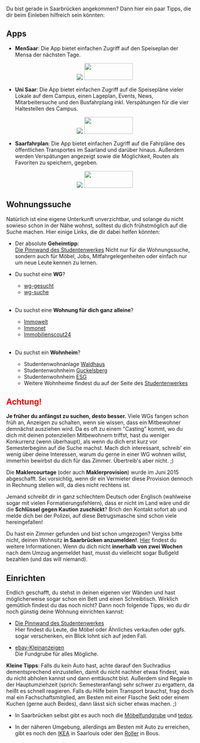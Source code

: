 Du bist gerade in Saarbrücken angekommen?
Dann hier ein paar Tipps, die dir beim Einleben hilfreich sein könnten:


## Apps

- **MenSaar**: Die App bietet einfachen Zugriff auf den Speiseplan der Mensa der nächsten Tage.<br> 
		<center>
			<a href="https://play.google.com/store/apps/details?id=redfox.android.mensa" target="_blank"><img src="images/APPS/de_app_rgb_wo_45.png" /></a>  <a href="https://itunes.apple.com/de/app/mensaar/id330761686?mt=8" target="_blank"><img style="width: 130px; height: 45px;" src="images/APPS/Download_on_the_App_Store_Badge_DE_Source_135x40.svg" /></a>
	</center>
		
- **Uni Saar**: Die App bietet einfachen Zugriff auf die Speisepläne vieler Lokale auf dem Campus, einen Lageplan, Events, News, Mitarbeitersuche und den Busfahrplang inkl. Verspätungen für die vier Haltestellen des Campus. <br>
		<center>
			<a href="https://play.google.com/store/apps/details?id=de.unisaarland.UniApp" target="_blank"><img src="images/APPS/de_app_rgb_wo_45.png"  /></a>  <a href="https://itunes.apple.com/de/app/uni-saar/id736099223?mt=8" target="_blank"><img style="width: 130px; height: 45px;" src="images/APPS/Download_on_the_App_Store_Badge_DE_Source_135x40.svg" /></a>    
		</center>
		
- **Saarfahrplan**: Die App bietet einfachen Zugriff auf die Fahrpläne des öffentlichen Transportes im Saarland und darüber hinaus. Außerdem werden Verspätungen angezeigt sowie die Möglichkeit, Routen als Favoriten zu speichern, gegeben. <br>
		<center>
			<a href="https://play.google.com/store/apps/details?id=de.hafas.android.vgs" target="_blank"><img src="images/APPS/de_app_rgb_wo_45.png"  /></a>  <a href="https://itunes.apple.com/de/app/saarfahrplan/id574369626?mt=8" target="_blank"><img style="width: 130px; height: 45px;" src="images/APPS/Download_on_the_App_Store_Badge_DE_Source_135x40.svg" /></a>
	</center>
	
## Wohnungssuche

Natürlich ist eine eigene Unterkunft unverzichtbar, und solange du nicht sowieso schon in der Nähe wohnst, solltest du dich frühstmöglich auf die Suche machen. Hier einige Links, die dir dabei helfen könnten:

* Der absolute **Geheimtipp**:  
	[Die Pinnwand des Studentenwerkes](http://www.studentenwerk-saarland.de/de/Services/Kommunikation/Pinwand)
	Nicht nur für die Wohnungssuche, sondern auch für Möbel, Jobs, Mitfahrgelegenheiten oder einfach nur um neue Leute kennen zu lernen. 
		
* Du suchst eine **WG**?

    * [wg-gesucht](https://www.wg-gesucht.de/)
    * [wg-suche](https://www.wg-suche.de/)
<br><br>

* Du suchst eine **Wohnung für dich ganz alleine**?

    * [Immowelt](http://www.immowelt.de/)
    * [Immonet](http://www.immonet.de/)
    * [Immobilienscout24](http://www.immobilienscout24.de/)
<br><br>

* Du suchst ein **Wohnheim**?

    * Studentenwohnanlage [Waldhaus](https://waldhaus-sb.de/)
    * Studentenwohnheim [Guckelsberg](http://www.studentenwerk-saarland.de/de/Wohnen/Wohnheime-in-Saarbrucken/Studentenwohnheim-Guckelsberg)
    * Studentenwohnheim [ESG](http://www.waldhausweg7.de/)
    * Weitere Wohnheime findest du auf der Seite des [Studentenwerkes](http://www.studentenwerk-saarland.de/de/Wohnen/Wohnen-im-Wohnheim)

	
## <font color="#F00000">Achtung!</font>

**Je früher du anfängst zu suchen, desto besser.** Viele WGs fangen schon früh an, Anzeigen zu schalten, wenn sie wissen, dass ein Mitbewohner demnächst ausziehen wird. Da es oft zu einem "Casting" kommt, wo du dich mit deinen potenziellen Mitbewohnern triffst, hast du weniger Konkurrenz (wenn überhaupt), als wenn du dich erst kurz vor Semesterbeginn auf die Suche machst. Mach dich interessant, schreib' ein wenig über deine Interessen, warum du gerne in einer WG wohnen willst, immerhin bewirbst du dich für das Zimmer. Übertreib's aber nicht. ;)

Die **Maklercourtage** (oder auch **Maklerprovision**) wurde im Juni 2015 abgeschafft. Sei vorsichtig, wenn dir ein Vermieter diese Provision dennoch in Rechnung stellen will, da dies nicht rechtens ist. 

Jemand schreibt dir in ganz schlechtem Deutsch oder Englisch (wahlweise sogar mit vielen Formatierungsfehlern), dass er nicht im Land wäre und dir die **Schlüssel gegen Kaution zuschickt**? Brich den Kontakt sofort ab und melde dich bei der Polizei, auf diese Betrugsmasche sind schon viele hereingefallen!

Du hast ein Zimmer gefunden und bist schon umgezogen? Vergiss bitte nicht, deinen Wohnsitz **in Saarbrücken anzumelden!**. [Hier](http://www.saarbruecken.de/rathaus/buergerservice/umzug_und_meldeangelegenheiten) findest du weitere Informationen. Wenn du dich nicht **innerhalb von zwei Wochen** nach dem Umzug angemeldet hast, musst du vielleicht sogar Bußgeld bezahlen (und das will niemand).


## Einrichten

Endlich geschafft, du stehst in deinen eigenen vier Wänden und hast möglicherweise sogar schon ein Bett und einen Schreibtisch. Wirklich gemütlich findest du das noch nicht? Dann noch folgende Tipps, wo du dir noch günstig deine Wohnung einrichten kannst:

- <a href="http://www.studentenwerk-saarland.de/de/Services/Kommunikation/Pinwand">Die Pinnwand des Studentenwerkes</a><br>
	Hier findest du Leute, die Möbel oder Ähnliches verkaufen oder ggfs. sogar verschenken, ein Blick lohnt sich auf jeden Fall. 

- <a href="http://www.ebay-kleinanzeigen.de/stadt/saarbruecken/">ebay-Kleinanzeigen</a><br>
	Die Fundgrube für alles Mögliche. <br>

**Kleine Tipps**: Falls du kein Auto hast, achte darauf den Suchradius dementsprechend einzustellen, damit du nicht nachher etwas findest, was du nicht abholen kannst und dann enttäuscht bist. Außerdem sind Regale in der Hauptumziehzeit (sprich: Semesteranfang) sehr schwer zu ergattern, da heißt es schnell reagieren. Falls du Hilfe beim Transport brauchst, frag doch mal ein Fachschaftsmitglied, am Besten mit einer Flasche Sekt oder einem Kuchen (gerne auch Beides), dann lässt sich sicher etwas machen. ;)
	
- In Saarbrücken selbst gibt es auch noch die <a href="https://moebel-fundgrube.de/filiale-saarbruecken/">Möbelfundgrube</a> und <a href=" https://www.tedox.de/shoplist/index/detail/?id=41">tedox</a>.
	
- In der näheren Umgebung, allerdings am Besten mit Auto zu erreichen, gibt es noch den <a href="http://www.ikea.com/de/de/store/saarlouis">IKEA</a> in Saarlouis oder den <a href="https://www.roller.de/store/Roller%20M%C3%B6bel%20-%20Bous">Roller</a> in Bous.
